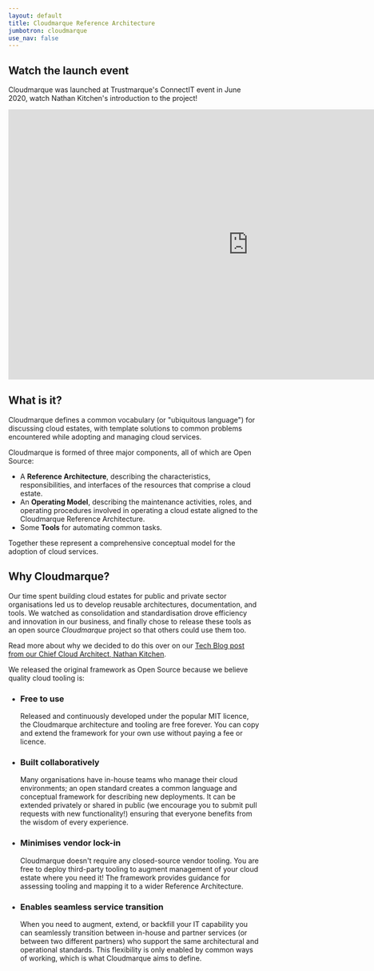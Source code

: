 ```yaml
---
layout: default
title: Cloudmarque Reference Architecture
jumbotron: cloudmarque
use_nav: false
---
```

## Watch the launch event
Cloudmarque was launched at Trustmarque's ConnectIT event in June 2020, watch Nathan Kitchen's introduction to the project!
<iframe width="960" height="540" src="https://www.youtube.com/embed/hfLWrsArwMk" frameborder="0" allow="accelerometer; autoplay; encrypted-media; gyroscope; picture-in-picture" allowfullscreen></iframe>

## What is it?
Cloudmarque defines a common vocabulary (or "ubiquitous language") for discussing cloud estates, with template solutions to common problems encountered while adopting and managing cloud services.

Cloudmarque is formed of three major components, all of which are Open Source:

   * A **Reference Architecture**, describing the characteristics, responsibilities, and interfaces of the resources that comprise a cloud estate.
   * An **Operating Model**, describing the maintenance activities, roles, and operating procedures involved in operating a cloud estate aligned to the Cloudmarque Reference Architecture.
   * Some **Tools** for automating common tasks.

Together these represent a comprehensive conceptual model for the adoption of cloud services.

## Why Cloudmarque?
Our time spent building cloud estates for public and private sector organisations led us to develop reusable architectures, documentation, and tools. We watched as consolidation and standardisation drove efficiency and innovation in our business, and finally chose to release these tools as an open source _Cloudmarque_ project so that others could use them too.

Read more about why we decided to do this over on our [Tech Blog post from our Chief Cloud Architect, Nathan Kitchen](/blog/2020/06/12/docs/).

We released the original framework as Open Source because we believe quality cloud tooling is:

   * ### Free to use
     Released and continuously developed under the popular MIT licence, the Cloudmarque architecture and tooling are free forever. You can copy and extend the framework for your own use without paying a fee or licence.

   * ### Built collaboratively
     Many organisations have in-house teams who manage their cloud environments; an open standard creates a common language and conceptual framework for describing new deployments. It can be extended privately or shared in public (we encourage you to submit pull requests with new functionality!) ensuring that everyone benefits from the wisdom of every experience.

   * ### Minimises vendor lock-in
     Cloudmarque doesn't require any closed-source vendor tooling. You are free to deploy third-party tooling to augment management of your cloud estate where you need it! The framework provides guidance for assessing tooling and mapping it to a wider Reference Architecture.
   
   * ### Enables seamless service transition
     When you need to augment, extend, or backfill your IT capability you can seamlessly transition between in-house and partner services (or between two different partners) who support the same architectural and operational standards. This flexibility is only enabled by common ways of working, which is what Cloudmarque aims to define.